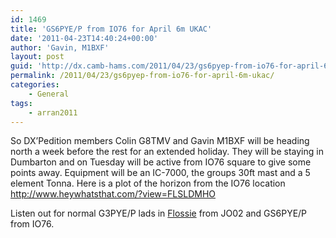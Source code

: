 ```yaml
---
id: 1469
title: 'GS6PYE/P from IO76 for April 6m UKAC'
date: '2011-04-23T14:40:24+00:00'
author: 'Gavin, M1BXF'
layout: post
guid: 'http://dx.camb-hams.com/2011/04/23/gs6pyep-from-io76-for-april-6m-ukac/'
permalink: /2011/04/23/gs6pyep-from-io76-for-april-6m-ukac/
categories:
    - General
tags:
    - arran2011
---
```


So DX’Pedition members Colin G8TMV and Gavin M1BXF will be heading north a week before the rest for an extended holiday. They will be staying in Dumbarton and on Tuesday will be active from IO76 square to give some points away. Equipment will be an IC-7000, the groups 30ft mast and a 5 element Tonna. Here is a plot of the horizon from the IO76 location <http://www.heywhatsthat.com/?view=FLSLDMHO>

Listen out for normal G3PYE/P lads in [Flossie](http://www.camb-hams.com/flossie) from JO02 and GS6PYE/P from IO76.